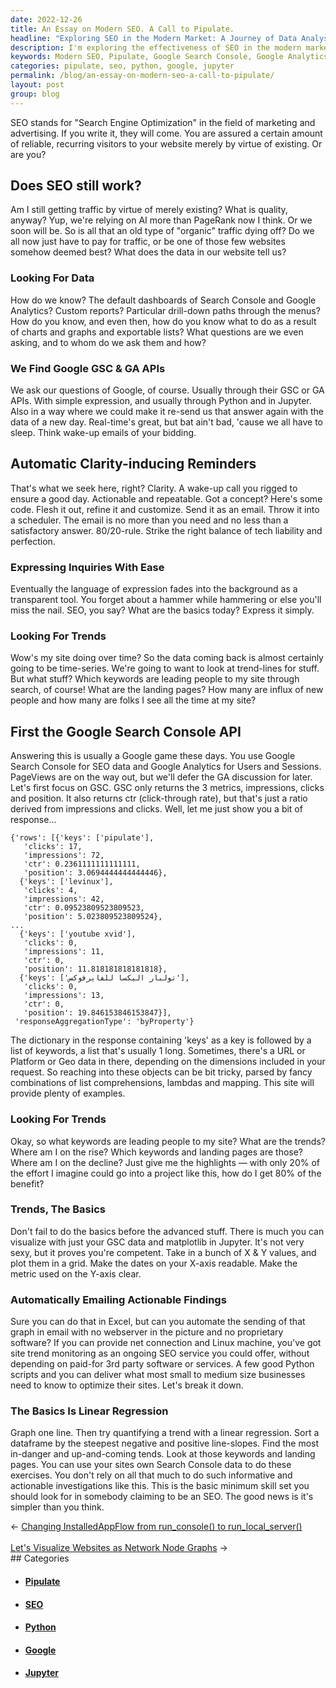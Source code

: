 ```yaml
---
date: 2022-12-26
title: An Essay on Modern SEO. A Call to Pipulate.
headline: "Exploring SEO in the Modern Market: A Journey of Data Analysis and Automation"
description: I'm exploring the effectiveness of SEO in the modern market, using data from Google Search Console and Google Analytics. I'm utilizing Python, Jupyter, and linear regression to analyze my website's keyword trends and create automated clarity-inducing reminders. By doing so, I can better understand what's driving people to my website and optimize it for success. Join me on my journey as I take a deep dive into the basics of SEO and website optimization.
keywords: Modern SEO, Pipulate, Google Search Console, Google Analytics, Python, Jupyter, Linear Regression, Website Optimization, Trends, Keywords, Graph, Quantify, Search Console, Investigate, Optimize
categories: pipulate, seo, python, google, jupyter
permalink: /blog/an-essay-on-modern-seo-a-call-to-pipulate/
layout: post
group: blog
---
```



SEO stands for "Search Engine Optimization" in the field of marketing and
advertising. If you write it, they will come. You are assured a certain amount
of reliable, recurring visitors to your website merely by virtue of existing.
Or are you?

## Does SEO still work?

Am I still getting traffic by virtue of merely existing? What is quality,
anyway? Yup, we're relying on AI more than PageRank now I think. Or we soon
will be. So is all that an old type of "organic" traffic dying off? Do we all
now just have to pay for traffic, or be one of those few websites somehow
deemed best? What does the data in our website tell us?

### Looking For Data

How do we know? The default dashboards of Search Console and Google Analytics?
Custom reports? Particular drill-down paths through the menus? How do you know,
and even then, how do you know what to do as a result of charts and graphs and
exportable lists? What questions are we even asking, and to whom do we ask them
and how?

### We Find Google GSC & GA APIs

We ask our questions of Google, of course. Usually through their GSC or GA
APIs. With simple expression, and usually through Python and in Jupyter. Also
in a way where we could make it re-send us that answer again with the data of a
new day. Real-time's great, but bat ain't bad, 'cause we all have to sleep.
Think wake-up emails of your bidding.

## Automatic Clarity-inducing Reminders

That's what we seek here, right? Clarity. A wake-up call you rigged to ensure a
good day. Actionable and repeatable. Got a concept? Here's some code. Flesh it
out, refine it and customize. Send it as an email. Throw it into a scheduler.
The email is no more than you need and no less than a satisfactory answer.
80/20-rule.  Strike the right balance of tech liability and perfection.

### Expressing Inquiries With Ease

Eventually the language of expression fades into the background as a
transparent tool. You forget about a hammer while hammering or else you'll miss
the nail. SEO, you say? What are the basics today? Express it simply.

### Looking For Trends

Wow's my site doing over time? So the data coming back is almost certainly
going to be time-series. We're going to want to look at trend-lines for stuff.
But what stuff? Which keywords are leading people to my site through search, of
course! What are the landing pages? How many are influx of new people and how
many are folks I see all the time at my site?

## First the Google Search Console API

Answering this is usually a Google game these days. You use Google Search
Console for SEO data and Google Analytics for Users and Sessions. PageViews are
on the way out, but we'll defer the GA discussion for later. Let's first focus
on GSC. GSC only returns the 3 metrics, impressions, clicks and position. It
also returns ctr (click-through rate), but that's just a ratio derived from
impressions and clicks. Well, let me just show you a bit of response...

    {'rows': [{'keys': ['pipulate'],
       'clicks': 17,
       'impressions': 72,
       'ctr': 0.2361111111111111,
       'position': 3.0694444444444446},
      {'keys': ['levinux'],
       'clicks': 4,
       'impressions': 42,
       'ctr': 0.09523809523809523,
       'position': 5.023809523809524},
    ...
      {'keys': ['youtube xvid'],
       'clicks': 0,
       'impressions': 11,
       'ctr': 0,
       'position': 11.818181818181818},
      {'keys': ['تولبار اليكسا للفايرفوكس'],
       'clicks': 0,
       'impressions': 13,
       'ctr': 0,
       'position': 19.846153846153847}],
     'responseAggregationType': 'byProperty'}

The dictionary in the response containing 'keys' as a key is followed by a list
of keywords, a list that's usually 1 long. Sometimes, there's a URL or Platform
or Geo data in there, depending on the dimensions included in your request. So
reaching into these objects can be bit tricky, parsed by fancy combinations of
list comprehensions, lambdas and mapping. This site will provide plenty of
examples.

### Looking For Trends

Okay, so what keywords are leading people to my site? What are the trends?
Where am I on the rise? Which keywords and landing pages are those? Where am I
on the decline? Just give me the highlights — with only 20% of the effort I
imagine could go into a project like this, how do I get 80% of the benefit?

### Trends, The Basics

Don't fail to do the basics before the advanced stuff. There is much you can
visualize with just your GSC data and matplotlib in Jupyter. It's not very
sexy, but it proves you're competent. Take in a bunch of X & Y values, and plot
them in a grid. Make the dates on your X-axis readable. Make the metric used on
the Y-axis clear.

### Automatically Emailing Actionable Findings

Sure you can do that in Excel, but can you automate the sending of that graph
in email with no webserver in the picture and no proprietary software? If you
can provide net connection and Linux machine, you've got site trend monitoring
as an ongoing SEO service you could offer, without depending on paid-for 3rd
party software or services. A few good Python scripts and you can deliver what
most small to medium size businesses need to know to optimize their sites.
Let's break it down.

### The Basics Is Linear Regression

Graph one line. Then try quantifying a trend with a linear regression. Sort a
dataframe by the steepest negative and positive line-slopes. Find the most
in-danger and up-and-coming tends. Look at those keywords and landing pages.
You can use your sites own Search Console data to do these exercises. You don't
rely on all that much to do such informative and actionable investigations like
this. This is the basic minimum skill set you should look for in somebody
claiming to be an SEO. The good news is it's simpler than you think.


<div class="arrow-links"><div class="post-nav-prev"><span class="arrow">&larr;&nbsp;</span><a href="/blog/changing-installedappflow-from-run-console-to-run-local-server/">Changing InstalledAppFlow from run_console() to run_local_server()</a></div> &nbsp; <div class="post-nav-next"><a href="/blog/let-s-visualize-websites-as-network-node-graphs/">Let's Visualize Websites as Network Node Graphs</a><span class="arrow">&nbsp;&rarr;</span></div></div>
## Categories

<ul>
<li><h4><a href='/pipulate/'>Pipulate</a></h4></li>
<li><h4><a href='/seo/'>SEO</a></h4></li>
<li><h4><a href='/python/'>Python</a></h4></li>
<li><h4><a href='/google/'>Google</a></h4></li>
<li><h4><a href='/jupyter/'>Jupyter</a></h4></li></ul>